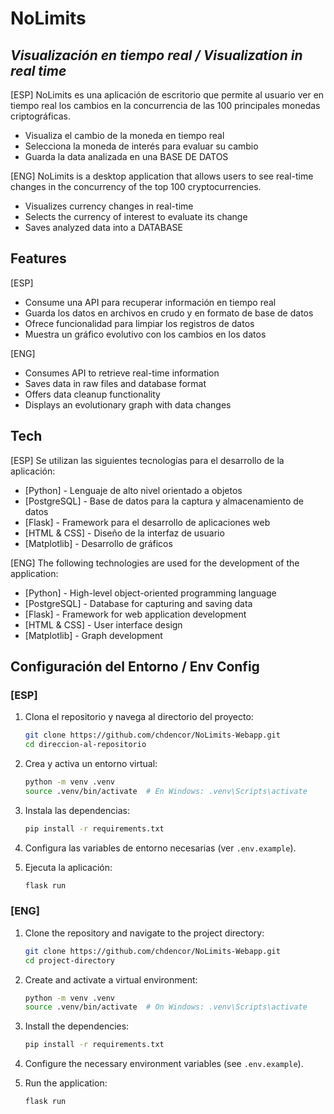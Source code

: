 # NoLimits
## _Visualización en tiempo real / Visualization in real time_

[ESP]
NoLimits es una aplicación de escritorio que permite al usuario ver en tiempo real los cambios en la concurrencia de las 100 principales monedas criptográficas.

- Visualiza el cambio de la moneda en tiempo real
- Selecciona la moneda de interés para evaluar su cambio
- Guarda la data analizada en una BASE DE DATOS

[ENG]
NoLimits is a desktop application that allows users to see real-time changes in the concurrency of the top 100 cryptocurrencies.

- Visualizes currency changes in real-time
- Selects the currency of interest to evaluate its change
- Saves analyzed data into a DATABASE

## Features

[ESP]
- Consume una API para recuperar información en tiempo real
- Guarda los datos en archivos en crudo y en formato de base de datos
- Ofrece funcionalidad para limpiar los registros de datos
- Muestra un gráfico evolutivo con los cambios en los datos

[ENG]
- Consumes API to retrieve real-time information
- Saves data in raw files and database format
- Offers data cleanup functionality
- Displays an evolutionary graph with data changes

## Tech

[ESP]
Se utilizan las siguientes tecnologías para el desarrollo de la aplicación:

- [Python] - Lenguaje de alto nivel orientado a objetos
- [PostgreSQL] - Base de datos para la captura y almacenamiento de datos
- [Flask] - Framework para el desarrollo de aplicaciones web
- [HTML & CSS] - Diseño de la interfaz de usuario
- [Matplotlib] - Desarrollo de gráficos

[ENG]
The following technologies are used for the development of the application:

- [Python] - High-level object-oriented programming language
- [PostgreSQL] - Database for capturing and saving data
- [Flask] - Framework for web application development
- [HTML & CSS] - User interface design
- [Matplotlib] - Graph development

## Configuración del Entorno / Env Config

### [ESP]

1. Clona el repositorio y navega al directorio del proyecto:

    ```bash
    git clone https://github.com/chdencor/NoLimits-Webapp.git
    cd direccion-al-repositorio
    ```

2. Crea y activa un entorno virtual:

    ```bash
    python -m venv .venv
    source .venv/bin/activate  # En Windows: .venv\Scripts\activate
    ```

3. Instala las dependencias:

    ```bash
    pip install -r requirements.txt
    ```

4. Configura las variables de entorno necesarias (ver `.env.example`).

5. Ejecuta la aplicación:

    ```bash
    flask run
    ```

### [ENG]

1. Clone the repository and navigate to the project directory:

    ```bash
    git clone https://github.com/chdencor/NoLimits-Webapp.git
    cd project-directory
    ```

2. Create and activate a virtual environment:

    ```bash
    python -m venv .venv
    source .venv/bin/activate  # On Windows: .venv\Scripts\activate
    ```

3. Install the dependencies:

    ```bash
    pip install -r requirements.txt
    ```

4. Configure the necessary environment variables (see `.env.example`).

5. Run the application:

    ```bash
    flask run
    ```
